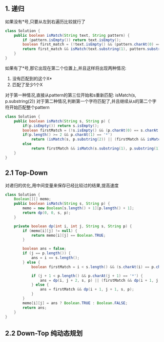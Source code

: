 ## 1. 递归

如果没有*号,只要从左到右遍历比较就行了

```java
class Solution {
    public boolean isMatch(String text, String pattern) {
        if (pattern.isEmpty()) return text.isEmpty();
        boolean first_match = (!text.isEmpty() && (pattern.charAt(0) == text.charAt(0) || pattern.charAt(0) == '.'));
        return first_match && isMatch(text.substring(1), pattern.substring(1));
    }
}
```

如果有了*号,那它出现在第二个位置上,并且这样将出现两种情况:

1. 没有匹配到的这个X*
2. 匹配了至少1个X

对于第一种情况,直接从pattern的第三位开始和s重新匹配: isMatch(s, p.substring(2))
对于第二种情况,判断第一个字符匹配了,并且继续从s的第二个字符开始匹配整个pattern


```java
class Solution {
    public boolean isMatch(String s, String p) {
        if(p.isEmpty()) return s.isEmpty();
        boolean firstMatch = (!s.isEmpty() && (p.charAt(0) == s.charAt(0) || p.charAt(0) == '.'));
        if(p.length() >= 2 && p.charAt(1) == '*')
            return (isMatch(s, p.substring(2)) || (firstMatch && isMatch(s.substring(1), p)));
        else
            return firstMatch && isMatch(s.substring(1), p.substring(1));
    }
}
```

## 2.1 Top-Down

对递归的优化,用中间变量来保存已经比较过的结果,提高速度

```java
class Solution {
    Boolean[][] memo;
    public boolean isMatch(String s, String p) {
        memo = new Boolean[s.length() + 1][p.length() + 1];
        return dp(0, 0, s, p);
    }

    private boolean dp(int i, int j, String s, String p) {
        if (memo[i][j] != null) {
            return memo[i][j] == Boolean.TRUE;
        }

        boolean ans = false;
        if (j == p.length()) {
            ans = i == s.length();
        } else {
            boolean firstMatch = i < s.length() && (s.charAt(i) == p.charAt(j) || p.charAt(j) == '.');

            if (j + 1 < p.length() && p.charAt(j + 1) == '*') {
                ans = dp(i, j + 2, s, p) || (firstMatch && dp(i + 1, j, s, p));
            } else {
                ans = firstMatch && dp(i + 1, j + 1, s, p);
            }
        }
        memo[i][j] = ans ? Boolean.TRUE : Boolean.FALSE;
        return ans;
    }
}
```

## 2.2 Down-Top 纯动态规划

